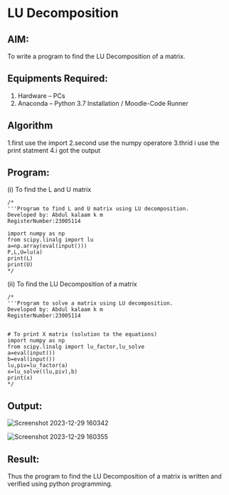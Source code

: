 # LU Decomposition 

## AIM:
To write a program to find the LU Decomposition of a matrix.

## Equipments Required:
1. Hardware – PCs
2. Anaconda – Python 3.7 Installation / Moodle-Code Runner

## Algorithm
1.first use the import 
2.second use the numpy operatore
3.thrid i use the print statment 
4.i got the output
## Program:
(i) To find the L and U matrix
```
/*
'''Program to find L and U matrix using LU decomposition.
Developed by: Abdul kalaam k m
RegisterNumber:23005114 

import numpy as np
from scipy.linalg import lu
a=np.array(eval(input()))
P,L,U=lu(a)
print(L)
print(U)
*/
```
(ii) To find the LU Decomposition of a matrix
```
/*
'''Program to solve a matrix using LU decomposition.
Developed by: Abdul kalaam k m
RegisterNumber:23005114 


# To print X matrix (solution to the equations)
import numpy as np
from scipy.linalg import lu_factor,lu_solve
a=eval(input())
b=eval(input())
lu,piv=lu_factor(a)
x=lu_solve((lu,piv),b)
print(x)
*/
```

## Output:
![Screenshot 2023-12-29 160342](https://github.com/dfghytr/LU-Decomposition/assets/138970628/46453490-0674-4aea-8e5e-969e6ad4a39d)

![Screenshot 2023-12-29 160355](https://github.com/dfghytr/LU-Decomposition/assets/138970628/cfb8d075-612f-468f-a06f-85480e61a81a)


## Result:
Thus the program to find the LU Decomposition of a matrix is written and verified using python programming.

